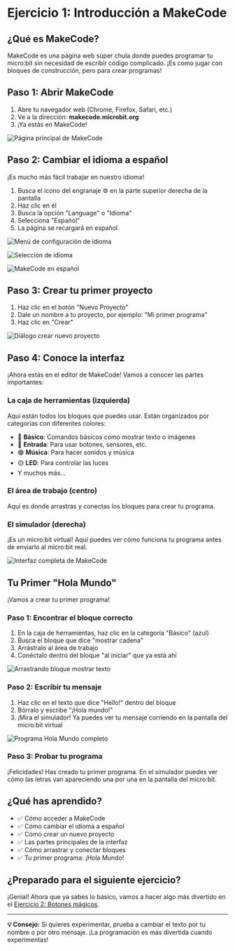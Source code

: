 # Ejercicio 1: Introducción a MakeCode

## ¿Qué es MakeCode?

MakeCode es una página web súper chula donde puedes programar tu micro:bit sin necesidad de escribir código complicado. ¡Es como jugar con bloques de construcción, pero para crear programas!

## Paso 1: Abrir MakeCode

1. Abre tu navegador web (Chrome, Firefox, Safari, etc.)
2. Ve a la dirección: **makecode.microbit.org**
3. ¡Ya estás en MakeCode!

![Página principal de MakeCode](../imagenes/01-makecode-pagina-principal.png)

## Paso 2: Cambiar el idioma a español

¡Es mucho más fácil trabajar en nuestro idioma!

1. Busca el icono del engranaje ⚙️ en la parte superior derecha de la pantalla
2. Haz clic en él
3. Busca la opción "Language" o "Idioma"
4. Selecciona "Español"
5. La página se recargará en español

![Menú de configuración de idioma](../imagenes/01-menu-configuracion-idioma.png)

![Selección de idioma](../imagenes/01-menu-configuracion-idioma-2.png)

![MakeCode en español](../imagenes/01-makecode-espanol.png)

## Paso 3: Crear tu primer proyecto

1. Haz clic en el botón "Nuevo Proyecto"
2. Dale un nombre a tu proyecto, por ejemplo: "Mi primer programa"
3. Haz clic en "Crear"

![Diálogo crear nuevo proyecto](../imagenes/01-crear-nuevo-proyecto.png)

## Paso 4: Conoce la interfaz

¡Ahora estás en el editor de MakeCode! Vamos a conocer las partes importantes:

### La caja de herramientas (izquierda)
Aquí están todos los bloques que puedes usar. Están organizados por categorías con diferentes colores:
- 🔵 **Básico**: Comandos básicos como mostrar texto o imágenes
- 🔴 **Entrada**: Para usar botones, sensores, etc.
- 🟢 **Música**: Para hacer sonidos y música
- 🟡 **LED**: Para controlar las luces
- Y muchos más...

### El área de trabajo (centro)
Aquí es donde arrastras y conectas los bloques para crear tu programa.

### El simulador (derecha)
¡Es un micro:bit virtual! Aquí puedes ver cómo funciona tu programa antes de enviarlo al micro:bit real.

![Interfaz completa de MakeCode](../imagenes/01-interfaz-completa-makecode.png)

## Tu Primer "Hola Mundo"

¡Vamos a crear tu primer programa!

### Paso 1: Encontrar el bloque correcto
1. En la caja de herramientas, haz clic en la categoría "Básico" (azul)
2. Busca el bloque que dice "mostrar cadena"
3. Arrástralo al área de trabajo
4. Conéctalo dentro del bloque "al iniciar" que ya está ahí

![Arrastrando bloque mostrar texto](../imagenes/01-arrastrar-bloque-texto.png)

### Paso 2: Escribir tu mensaje
1. Haz clic en el texto que dice "Hello!" dentro del bloque
2. Bórralo y escribe "¡Hola mundo!"
3. ¡Mira el simulador! Ya puedes ver tu mensaje corriendo en la pantalla del micro:bit virtual

![Programa Hola Mundo completo](../imagenes/01-hola-mundo-completo.png)

### Paso 3: Probar tu programa
¡Felicidades! Has creado tu primer programa. En el simulador puedes ver cómo las letras van apareciendo una por una en la pantalla del micro:bit.

## ¿Qué has aprendido?

- ✅ Cómo acceder a MakeCode
- ✅ Cómo cambiar el idioma a español
- ✅ Cómo crear un nuevo proyecto
- ✅ Las partes principales de la interfaz
- ✅ Cómo arrastrar y conectar bloques
- ✅ Tu primer programa: ¡Hola Mundo!

## ¿Preparado para el siguiente ejercicio?

¡Genial! Ahora que ya sabes lo básico, vamos a hacer algo más divertido en el [Ejercicio 2: Botones mágicos](02-botones-caras.md).

---

**💡 Consejo:** Si quieres experimentar, prueba a cambiar el texto por tu nombre o por otro mensaje. ¡La programación es más divertida cuando experimentas!
